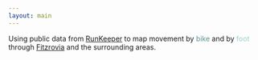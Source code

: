 ```yaml
---
layout: main
---
```


Using public data from [RunKeeper](http://runkeeper.com/search/routes/1?distance=&lon=-0.139&location=fitzrovia%2C+london&activityType=RUN&lat=51.522) to map movement by <span style="color: #5a9593">bike</span> and by <span style="color: #98d0cf">foot</span> through [Fitzrovia](http://en.wikipedia.org/wiki/Fitzrovia) and the surrounding areas.

<link rel="stylesheet" href="http://cdn.leafletjs.com/leaflet-0.7.2/leaflet.css" />

<style>
  #tracer {
      height: 420px;
      width: 640px;
  }
</style>

<div id="tracer"></div>

<script src="http://cdn.leafletjs.com/leaflet-0.7.2/leaflet.js"></script>
<script>
	var map = L.map('tracer').setView([51.5181, -0.1357], 14);
  /*
	L.tileLayer('http://{s}.tile.stamen.com/toner-lite/{z}/{x}/{y}.png', {
  	attribution: 'Map tiles by <a href="http://stamen.com">Stamen Design</a>, <a href="http://creativecommons.org/licenses/by/3.0">CC BY 3.0</a> &mdash; Map data &copy; <a href="http://openstreetmap.org">OpenStreetMap</a> contributors, <a href="http://creativecommons.org/licenses/by-sa/2.0/">CC-BY-SA</a>',
  	subdomains: 'abcd',
  	minZoom: 0,
  	maxZoom: 20
  }).addTo(map);
  */
  L.tileLayer('http://server.arcgisonline.com/ArcGIS/rest/services/Canvas/World_Light_Gray_Base/MapServer/tile/{z}/{y}/{x}', {
  	attribution: 'Tiles &copy; Esri &mdash; Esri, DeLorme, NAVTEQ',
    minZoom: 12,
  	maxZoom: 16
  }).addTo(map);

  var geojson;
  var runStyle = {
      "color": "#98d0cf",
      "weight": 1.5,
      "opacity": 0.4
  };
  
  $.getJSON("{{ site.baseurl }}/data/runners.geojson", function(data) {
    geojson = data;
    L.geoJson(data, {
      style: runStyle
    }).addTo(map);
  });
  
  var bikeStyle = {
      "color": "#5a9593",
      "weight": 1.5,
      "opacity": 0.4
  };
  
  $.getJSON("{{ site.baseurl }}/data/cyclists.geojson", function(data) {
    geojson = data;
    L.geoJson(data, {
      style: bikeStyle
    }).addTo(map);
  });
</script>
